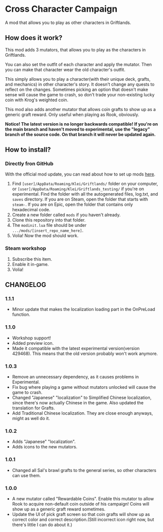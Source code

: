 # Cross Character Campaign

A mod that allows you to play as other characters in Griftlands.

## How does it work?

This mod adds 3 mutators, that allows you to play as the characters in Griftlands.

You can also set the outfit of each character and apply the mutator. Then you can make that character wear the old character's outfit.

This simply allows you to play a character(with their unique deck, grafts, and mechanics) in other character's story. It doesn't change any quests to reflect on the changes. Sometimes picking an option that doesn't make sense will cause the game to crash, so don't trade your non-existing lucky coin with Krog's weighted coin.

This mod also adds another mutator that allows coin grafts to show up as a generic graft reward. Only useful when playing as Rook, obviously.

**Notice! The latest version is no longer backwards compatible! If you're on the main branch and haven't moved to experimental, use the "legacy" branch of the source code. On that branch it will never be updated again.**

## How to install?

### Directly fron GitHub

With the official mod update, you can read about how to set up mods [here](https://forums.kleientertainment.com/forums/topic/116914-early-mod-support/).

1. Find `[user]/AppData/Roaming/Klei/Griftlands/` folder on your computer, or `[user]/AppData/Roaming/Klei/Griftlands_testing/` if you're on experimental. Find the folder with all the autogenerated files, log.txt, and `saves` directory. If you are on Steam, open the folder that starts with `steam-`. If you are on Epic, open the folder that contains only hexadecimal code.
2. Create a new folder called `mods` if you haven't already.
3. Clone this repository into that folder.
4. The `modinit.lua` file should be under `.../mods/[insert_repo_name_here]`.
5. Volia! Now the mod should work.

### Steam workshop

1. Subscribe this item.
2. Enable it in-game.
3. Volia!

## CHANGELOG

### 1.1.1

* Minor update that makes the localization loading part in the OnPreLoad function.

### 1.1.0

* Workshop support!
* Added preview icon.
* Made it compatible with the latest experimental version(version 429468). This means that the old version probably won't work anymore.

### 1.0.3

* Remove an unnecessary dependency, as it causes problems in Experimental.
* Fix bug where playing a game without mutators unlocked will cause the game to crash.
* Changed "Japanese" "localization" to Simplified Chinese localization, since there's now actually Chinese in the game. Also updated the translation for Grafts.
* Add Traditional Chinese localization. They are close enough anyways, might as well do it.

### 1.0.2

* Adds "Japanese" "localization".
* Adds icons to the new mutators.

### 1.0.1

* Changed all Sal's brawl grafts to the general series, so other characters can use them.

### 1.0.0

* A new mutator called "Rewardable Coins". Enable this mutator to allow Rook to acquire non-default coin outside of his campaign! Coins will show up as a generic graft reward sometimes.
* Update the UI of pick graft screen so that coin grafts will show up as correct color and correct description.(Still incorrect icon right now, but there's little I can do about it.)
